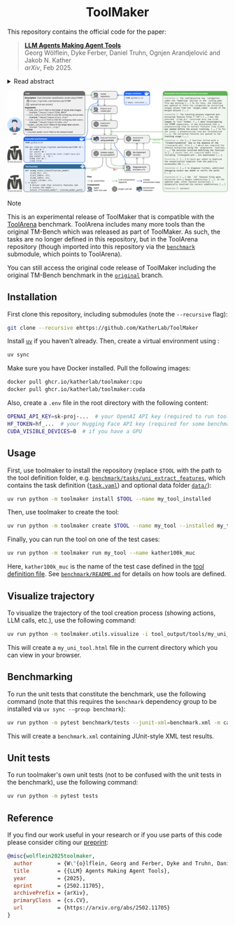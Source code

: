 <div align="center">
<h1>ToolMaker</h1>
</div>

This repository contains the official code for the paper:

> [**LLM Agents Making Agent Tools**](https://arxiv.org/abs/2502.11705)  
> Georg Wölflein, Dyke Ferber, Daniel Truhn, Ognjen Arandjelović and Jakob N. Kather  
> _arXiv_, Feb 2025.

<details>
<summary>Read abstract</summary>
Tool use has turned large language models (LLMs) into powerful agents that can perform complex multi-step tasks by dynamically utilising external software components. However, these tools must be implemented in advance by human developers, hindering the applicability of LLM agents in domains which demand large numbers of highly specialised tools, like in life sciences and medicine. Motivated by the growing trend of scientific studies accompanied by public code repositories, we propose ToolMaker, a novel agentic framework that autonomously transforms papers with code into LLM-compatible tools. Given a short task description and a repository URL, ToolMaker autonomously installs required dependencies and generates code to perform the task, using a closed-loop self-correction mechanism to iteratively diagnose and rectify errors. To evaluate our approach, we introduce a benchmark comprising 15 diverse and complex computational tasks spanning both medical and non-medical domains with over 100 unit tests to objectively assess tool correctness and robustness. ToolMaker correctly implements 80% of the tasks, substantially outperforming current state-of-the-art software engineering agents. ToolMaker therefore is a step towards fully autonomous agent-based scientific workflows.
</details>

![Overview](resources/overview.png)


> [!NOTE]
> This is an experimental release of ToolMaker that is compatible with the [ToolArena](https://github.com/KatherLab/ToolArena) benchmark. ToolArena includes many more tools than the original TM-Bench which was released as part of ToolMaker. As such, the tasks are no longer defined in this repository, but in the ToolArena repository (though imported into this repository via the [`benchmark`](benchmark/) submodule, which points to ToolArena).
> 
> You can still access the original code release of ToolMaker including the original TM-Bench benchmark in the [`original`](https://github.com/KatherLab/ToolMaker/tree/original) branch. 

## Installation
First clone this repository, including submodules (note the `--recursive` flag):
```bash
git clone --recursive ehttps://github.com/KatherLab/ToolMaker
```

Install [`uv`](https://docs.astral.sh/uv/getting-started/installation/) if you haven't already.
Then, create a virtual environment using :
```bash
uv sync
```

Make sure you have Docker installed. Pull the following images:
```bash
docker pull ghcr.io/katherlab/toolmaker:cpu
docker pull ghcr.io/katherlab/toolmaker:cuda
```

Also, create a `.env` file in the root directory with the following content:
```bash
OPENAI_API_KEY=sk-proj-...  # your OpenAI API key (required to run toolmaker)
HF_TOKEN=hf_...  # your Hugging Face API key (required for some benchmark tools)
CUDA_VISIBLE_DEVICES=0  # if you have a GPU
```

## Usage
First, use toolmaker to install the repository (replace `$TOOL` with the path to the tool definition folder, e.g. [`benchmark/tasks/uni_extract_features`](benchmark/tasks/uni_extract_features), which contains the task definition ([`task.yaml`](benchmark/tasks/uni_extract_features/task.yaml)) and optional data folder [`data/`](benchmark/tasks/uni_extract_features/data/)):
```bash
uv run python -m toolmaker install $TOOL --name my_tool_installed
```

Then, use toolmaker to create the tool:
```bash
uv run python -m toolmaker create $TOOL --name my_tool --installed my_tool_installed
```

Finally, you can run the tool on one of the test cases:
```bash
uv run python -m toolmaker run my_tool --name kather100k_muc
```
Here, `kather100k_muc` is the name of the test case defined in the [tool definition file](benchmark/tasks/uni_extract_features/task.yaml). 
See [`benchmark/README.md`](benchmark/README.md) for details on how tools are defined.

## Visualize trajectory
To visualize the trajectory of the tool creation process (showing actions, LLM calls, etc.), use the following command:
```bash
uv run python -m toolmaker.utils.visualize -i tool_output/tools/my_uni_tool/logs.jsonl -o my_uni_tool.html
```
This will create a `my_uni_tool.html` file in the current directory which you can view in your browser.

## Benchmarking
To run the unit tests that constitute the benchmark, use the following command (note that this requires the `benchmark` dependency group to be installed via `uv sync --group benchmark`):
```bash
uv run python -m pytest benchmark/tests --junit-xml=benchmark.xml -m cached  # only run cached tests (faster)
```
This will create a `benchmark.xml` containing JUnit-style XML test results.

## Unit tests
To run toolmaker's own unit tests (not to be confused with the unit tests in the benchmark), use the following command:
```bash
uv run python -m pytest tests
```

## Reference
If you find our work useful in your research or if you use parts of this code please consider citing our [preprint](https://arxiv.org/abs/2502.11705):

```bibtex
@misc{wolflein2025toolmaker,
  author        = {W\"{o}lflein, Georg and Ferber, Dyke and Truhn, Daniel and Arandjelovi\'{c}, Ognjen and Kather, Jakob Nikolas},
  title         = {{LLM} Agents Making Agent Tools},
  year          = {2025},
  eprint        = {2502.11705},
  archivePrefix = {arXiv},
  primaryClass  = {cs.CV},
  url           = {https://arxiv.org/abs/2502.11705}
}
```